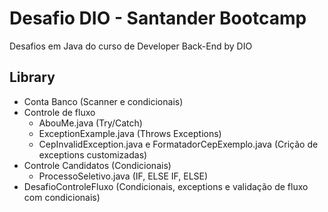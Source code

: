 # Desafio DIO - Santander Bootcamp

Desafios em Java do curso de Developer Back-End by DIO

## Library

- Conta Banco (Scanner e condicionais)
- Controle de fluxo 
    - AbouMe.java (Try/Catch)
    - ExceptionExample.java (Throws Exceptions)
    - CepInvalidException.java e FormatadorCepExemplo.java (Crição de exceptions customizadas)
- Controle Candidatos (Condicionais)
    - ProcessoSeletivo.java (IF, ELSE IF, ELSE)
- DesafioControleFluxo (Condicionais, exceptions e validação de fluxo com condicionais)
